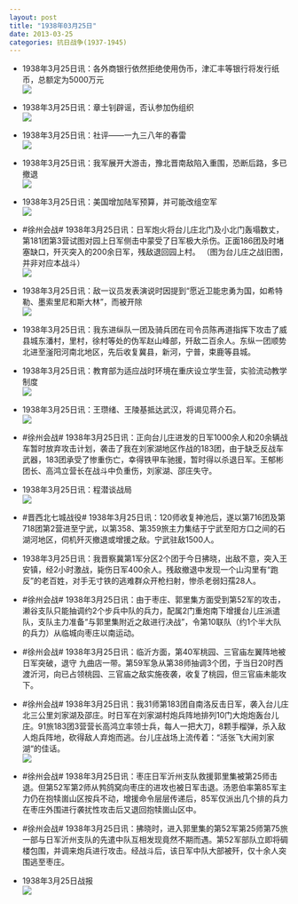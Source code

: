 ```yaml
---
layout: post
title: "1938年03月25日"
date: 2013-03-25
categories: 抗日战争(1937-1945)
---
```


<meta name="referrer" content="no-referrer" />

- 1938年3月25日讯：各外商银行依然拒绝使用伪币，津汇丰等银行将发行纸币，总额定为5000万元 <br/><img src="https://ww1.sinaimg.cn/large/aca367d8jw1e32f0tvgyzj.jpg" />

- 1938年3月25日讯：章士钊辟谣，否认参加伪组织 <br/><img src="https://ww3.sinaimg.cn/large/aca367d8jw1e32dv1z9ojj.jpg" />

- 1938年3月25日讯：社评——一九三八年的春雷 <br/><img src="https://ww4.sinaimg.cn/large/aca367d8jw1e32c4lszakj.jpg" />

- 1938年3月25日讯：我军展开大游击，豫北晋南敌陷入重围，恐断后路，多已撤退 <br/><img src="https://ww1.sinaimg.cn/large/aca367d8jw1e32ae7aloij.jpg" />

- 1938年3月25日讯：美国增加陆军预算，并可能改组空军 <br/><img src="https://ww2.sinaimg.cn/large/aca367d8jw1e328nrcd5ej.jpg" />

- #徐州会战# 1938年3月25日讯：日军炮火将台儿庄北门及小北门轰塌数丈，第181团第3营试图对园上日军侧击中蒙受了日军极大杀伤。正面186团及时堵塞缺口，歼灭突入的200余日军，残敌退回园上村。 （图为台儿庄之战旧图，并非对应本战斗） <br/><img src="https://ww3.sinaimg.cn/large/aca367d8jw1e324mcciv6j.jpg" />

- 1938年3月25日讯：敌一议员发表演说时因提到“愿近卫能忠勇为国，如希特勒、墨索里尼和斯大林”，而被开除 <br/><img src="https://ww1.sinaimg.cn/large/aca367d8jw1e323gj7k7uj.jpg" />

- 1938年3月25日讯：我东进纵队一团及骑兵团在司令员陈再道指挥下攻击了威县城东潘村，里村，徐村等处的伪军赵山峰部，歼敌二百余人。东纵一团顺势北进至滏阳河南北地区，先后收复冀县，新河，宁普，束鹿等县城。 

- 1938年3月25日讯：教育部为适应战时环境在重庆设立学生营，实验流动教学制度 <br/><img src="https://ww2.sinaimg.cn/large/aca367d8jw1e31xorva5xj.jpg" />

- 1938年3月25日讯：王瓒绪、王陵基抵达武汉，将谒见蒋介石。 <br/><img src="https://ww2.sinaimg.cn/large/aca367d8jw1e31x8qwjk5j.jpg" />

- #徐州会战# 1938年3月25日讯：正向台儿庄进发的日军1000余人和20余辆战车暂时放弃攻击计划，袭击了我在刘家湖地区作战的183团，由于缺乏反战车武器，183团承受了惨重伤亡，幸得铁甲车驰援，暂时得以杀退日军。王郁彬团长、高鸿立营长在战斗中负重伤，刘家湖、邵庄失守。  

- 1938年3月25日讯：程潜谈战局 <br/><img src="https://ww4.sinaimg.cn/large/aca367d8jw1e31vi5q6gjj.jpg" />

- #晋西北七城战役# 1938年3月25日讯：120师收复神池后，遂以第716团及第718团第2营进至宁武，以第358、第359旅主力集结于宁武至阳方口之间的石湖河地区，伺机歼灭撤退或增援之敌。宁武驻敌1500人。 

- 1938年3月25日讯：我晋察冀第1军分区2个团于今日拂晓，出敌不意，突入王安镇，经2小时激战，毙伤日军400余人。残敌撤退中发现一个山沟里有“跑反”的老百姓，对手无寸铁的逃难群众开枪扫射，惨杀老弱妇孺28人。 

- #徐州会战# 1938年3月25日讯：由于枣庄、郭里集方面受到第52军的攻击，濑谷支队只能抽调约2个步兵中队的兵力，配属2门重炮南下增援台儿庄派遣队，支队主力准备“与郭里集附近之敌进行决战”，令第10联队（约1个半大队的兵力）从临城向枣庄以南运动。 

- #徐州会战# 1938年3月25日讯：临沂方面，第40军桃园、三官庙左翼阵地被日军突破，退守 九曲店一带。第59军急从第38师抽调3个团，于当日20时西渡沂河，向已占领桃园、三官庙之敌实施夜袭，收复了桃园，但三官庙未能攻下。 

- #徐州会战# 1938年3月25日讯：我31师第183团自南洛反击日军，袭入台儿庄北三公里刘家湖及邵庄。时日军在刘家湖村炮兵阵地排列10门大炮炮轰台儿庄。91旅183团3营营长高鸿立率领士兵，每人一把大刀，8颗手榴弹，杀入敌人炮兵阵地，砍得敌人弃炮而逃。台儿庄战场上流传着：“活张飞大闹刘家湖“的佳话。 <br/><img src="https://ww4.sinaimg.cn/large/aca367d8jw1e31p06ljdgj.jpg" />

- #徐州会战# 1938年3月25日讯：枣庄日军沂州支队救援郭里集被第25师击退。但第52军第2师从鹁鸽窝向枣庄的进攻也被日军击退。汤恩伯率第85军主力仍在抱犊崮山区按兵不动，增援命令层层传递后，85军仅派出几个排的兵力在枣庄外围进行袭扰性攻击后又退回抱犊崮山区中。  

- #徐州会战# 1938年3月25日讯：拂晓时，进入郭里集的第52军第25师第75旅一部与日军沂州支队的先遣中队互相发现竟然不期而遇。第52军部队立即将碉楼包围，并调来炮兵进行攻击。经战斗后，该日军中队大部被歼，仅十余人突围逃至枣庄。 

- 1938年3月25日战报 <br/><img src="https://ww3.sinaimg.cn/large/aca367d8jw1e31mu299m4j.jpg" />

